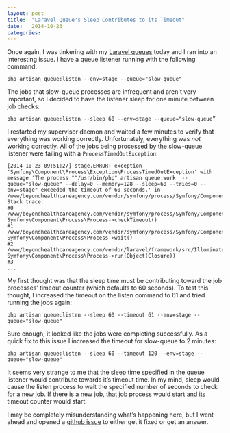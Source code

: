 ```yaml
---
layout: post
title:  "Laravel Queue's Sleep Contributes to its Timeout"
date:   2014-10-23
categories:
---
```


Once again, I was tinkering with my [Laravel queues](http://laravel.com/docs/4.2/queues) today and I ran into an interesting issue. I have a queue listener running with the following command:

<pre class="language-*"><code class="language-*">php artisan queue:listen --env=stage --queue="slow-queue"</code></pre>

The jobs that slow-queue processes are infrequent and aren't very important, so I decided to have the listener sleep for one minute between job checks:

<pre class="language-*"><code class="language-*">php artisan queue:listen --sleep 60 --env=stage --queue="slow-queue”</code></pre>

I restarted my supervisor daemon and waited a few minutes to verify that everything was working correctly. Unfortunately, everything was *not* working correctly. All of the jobs being processed by the slow-queue listener were failing with a <code class="language-*">ProcessTimedOutException</code>:

<pre class="language-*"><code class="language-*">[2014-10-23 09:51:27] stage.ERROR: exception 'Symfony\Component\Process\Exception\ProcessTimedOutException' with message 'The process ""/usr/bin/php" artisan queue:work  --queue="slow-queue" --delay=0 --memory=128 --sleep=60 --tries=0 --env=stage" exceeded the timeout of 60 seconds.' in /www/beyondhealthcareagency.com/vendor/symfony/process/Symfony/Component/Process/Process.php:1209
Stack trace:
#0 /www/beyondhealthcareagency.com/vendor/symfony/process/Symfony/Component/Process/Process.php(357): Symfony\Component\Process\Process->checkTimeout()
#1 /www/beyondhealthcareagency.com/vendor/symfony/process/Symfony/Component/Process/Process.php(206): Symfony\Component\Process\Process->wait()
#2 /www/beyondhealthcareagency.com/vendor/laravel/framework/src/Illuminate/Queue/Listener.php(94): Symfony\Component\Process\Process->run(Object(Closure))
#3 
...</code></pre>

My first thought was that the sleep time must be contributing toward the job processes’ timeout counter (which defaults to 60 seconds). To test this thought, I increased the timeout on the listen command to 61 and tried running the jobs again:

<pre class="language-*"><code class="language-*">php artisan queue:listen --sleep 60 --timeout 61 --env=stage --queue="slow-queue"</code></pre>

Sure enough, it looked like the jobs were completing successfully. As a quick fix to this issue I increased the timeout for slow-queue to 2 minutes:

<pre class="language-*"><code class="language-*">php artisan queue:listen --sleep 60 --timeout 120 --env=stage --queue="slow-queue"</code></pre>

It seems very strange to me that the sleep time specified in the queue listener would contribute towards it’s timeout time. In my mind, sleep would cause the listen process to wait the specified number of seconds to check for a new job. If there is a new job, that job process would start and its timeout counter would start.

I may be completely misunderstanding what’s happening here, but I went ahead and opened a [github issue](https://github.com/laravel/framework/issues/6206) to either get it fixed or get an answer.
